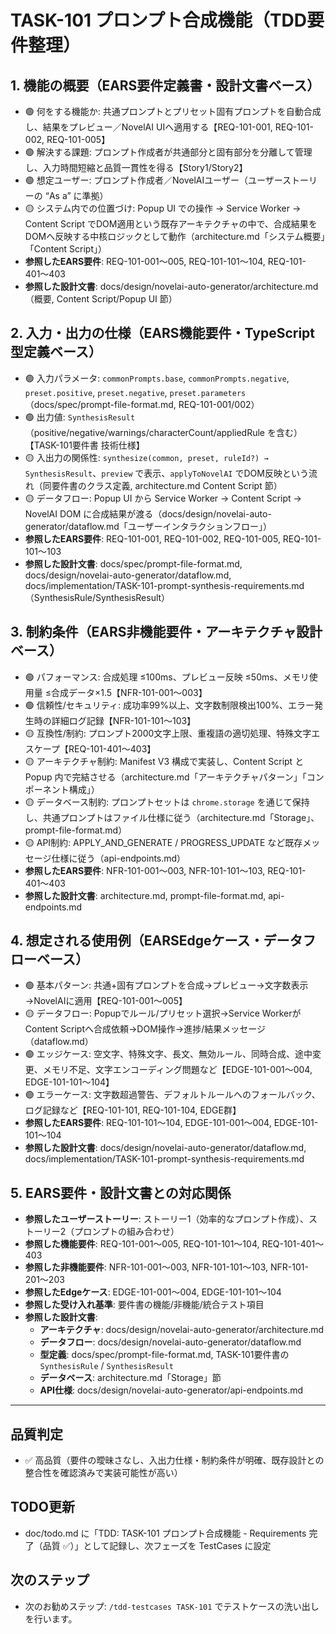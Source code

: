 # TASK-101 プロンプト合成機能（TDD要件整理）

## 1. 機能の概要（EARS要件定義書・設計文書ベース）
- 🟢 何をする機能か: 共通プロンプトとプリセット固有プロンプトを自動合成し、結果をプレビュー／NovelAI UIへ適用する【REQ-101-001, REQ-101-002, REQ-101-005】
- 🟢 解決する課題: プロンプト作成者が共通部分と固有部分を分離して管理し、入力時間短縮と品質一貫性を得る【Story1/Story2】
- 🟢 想定ユーザー: プロンプト作成者／NovelAIユーザー（ユーザーストーリーの “As a” に準拠）
- 🟡 システム内での位置づけ: Popup UI での操作 → Service Worker → Content Script でDOM適用という既存アーキテクチャの中で、合成結果をDOMへ反映する中核ロジックとして動作（architecture.md「システム概要」「Content Script」）
- **参照したEARS要件**: REQ-101-001〜005, REQ-101-101〜104, REQ-101-401〜403
- **参照した設計文書**: docs/design/novelai-auto-generator/architecture.md（概要, Content Script/Popup UI 節）

## 2. 入力・出力の仕様（EARS機能要件・TypeScript型定義ベース）
- 🟢 入力パラメータ: `commonPrompts.base`, `commonPrompts.negative`, `preset.positive`, `preset.negative`, `preset.parameters`（docs/spec/prompt-file-format.md, REQ-101-001/002）
- 🟢 出力値: `SynthesisResult`（positive/negative/warnings/characterCount/appliedRule を含む）【TASK-101要件書 技術仕様】
- 🟡 入出力の関係性: `synthesize(common, preset, ruleId?) → SynthesisResult`、`preview` で表示、`applyToNovelAI` でDOM反映という流れ（同要件書のクラス定義, architecture.md Content Script 節）
- 🟡 データフロー: Popup UI から Service Worker → Content Script → NovelAI DOM に合成結果が渡る（docs/design/novelai-auto-generator/dataflow.md「ユーザーインタラクションフロー」）
- **参照したEARS要件**: REQ-101-001, REQ-101-002, REQ-101-005, REQ-101-101〜103
- **参照した設計文書**: docs/spec/prompt-file-format.md, docs/design/novelai-auto-generator/dataflow.md, docs/implementation/TASK-101-prompt-synthesis-requirements.md（SynthesisRule/SynthesisResult）

## 3. 制約条件（EARS非機能要件・アーキテクチャ設計ベース）
- 🟢 パフォーマンス: 合成処理 ≤100ms、プレビュー反映 ≤50ms、メモリ使用量 ≤合成データ×1.5【NFR-101-001〜003】
- 🟢 信頼性/セキュリティ: 成功率99%以上、文字数制限検出100%、エラー発生時の詳細ログ記録【NFR-101-101〜103】
- 🟡 互換性/制約: プロンプト2000文字上限、重複語の適切処理、特殊文字エスケープ【REQ-101-401〜403】
- 🟡 アーキテクチャ制約: Manifest V3 構成で実装し、Content Script と Popup 内で完結させる（architecture.md「アーキテクチャパターン」「コンポーネント構成」）
- 🟡 データベース制約: プロンプトセットは `chrome.storage` を通じて保持し、共通プロンプトはファイル仕様に従う（architecture.md「Storage」、prompt-file-format.md）
- 🟡 API制約: APPLY_AND_GENERATE / PROGRESS_UPDATE など既存メッセージ仕様に従う（api-endpoints.md）
- **参照したEARS要件**: NFR-101-001〜003, NFR-101-101〜103, REQ-101-401〜403
- **参照した設計文書**: architecture.md, prompt-file-format.md, api-endpoints.md

## 4. 想定される使用例（EARSEdgeケース・データフローベース）
- 🟢 基本パターン: 共通+固有プロンプトを合成→プレビュー→文字数表示→NovelAIに適用【REQ-101-001〜005】
- 🟡 データフロー: Popupでルール/プリセット選択→Service WorkerがContent Scriptへ合成依頼→DOM操作→進捗/結果メッセージ（dataflow.md）
- 🟢 エッジケース: 空文字、特殊文字、長文、無効ルール、同時合成、途中変更、メモリ不足、文字エンコーディング問題など【EDGE-101-001〜004, EDGE-101-101〜104】
- 🟢 エラーケース: 文字数超過警告、デフォルトルールへのフォールバック、ログ記録など【REQ-101-101, REQ-101-104, EDGE群】
- **参照したEARS要件**: REQ-101-101〜104, EDGE-101-001〜004, EDGE-101-101〜104
- **参照した設計文書**: docs/design/novelai-auto-generator/dataflow.md, docs/implementation/TASK-101-prompt-synthesis-requirements.md

## 5. EARS要件・設計文書との対応関係
- **参照したユーザーストーリー**: ストーリー1（効率的なプロンプト作成）、ストーリー2（プロンプトの組み合わせ）
- **参照した機能要件**: REQ-101-001〜005, REQ-101-101〜104, REQ-101-401〜403
- **参照した非機能要件**: NFR-101-001〜003, NFR-101-101〜103, NFR-101-201〜203
- **参照したEdgeケース**: EDGE-101-001〜004, EDGE-101-101〜104
- **参照した受け入れ基準**: 要件書の機能/非機能/統合テスト項目
- **参照した設計文書**:
  - **アーキテクチャ**: docs/design/novelai-auto-generator/architecture.md
  - **データフロー**: docs/design/novelai-auto-generator/dataflow.md
  - **型定義**: docs/spec/prompt-file-format.md, TASK-101要件書の `SynthesisRule` / `SynthesisResult`
  - **データベース**: architecture.md「Storage」節
  - **API仕様**: docs/design/novelai-auto-generator/api-endpoints.md

---

## 品質判定
- ✅ 高品質（要件の曖昧さなし、入出力仕様・制約条件が明確、既存設計との整合性を確認済みで実装可能性が高い）

## TODO更新
- doc/todo.md に「TDD: TASK-101 プロンプト合成機能 - Requirements 完了（品質 ✅）」として記録し、次フェーズを TestCases に設定

## 次のステップ
- 次のお勧めステップ: `/tdd-testcases TASK-101` でテストケースの洗い出しを行います。
